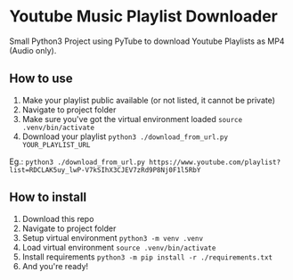 # Youtube Music Playlist Downloader

Small Python3 Project using PyTube to download Youtube Playlists as MP4 (Audio only).

## How to use

1. Make your playlist public available (or not listed, it cannot be private)
2. Navigate to project folder
3. Make sure you've got the virtual environment loaded `source .venv/bin/activate`
4. Download your playlist `python3 ./download_from_url.py YOUR_PLAYLIST_URL`

Eg.: `python3 ./download_from_url.py https://www.youtube.com/playlist?list=RDCLAK5uy_lwP-V7kSIhX3CJEV7zRd9P8Nj0F1l5RbY`

## How to install

1. Download this repo
2. Navigate to project folder
3. Setup virtual environment `python3 -m venv .venv`
4. Load virtual environment `source .venv/bin/activate`
5. Install requirements `python3 -m pip install -r ./requirements.txt`
6. And you're ready!
